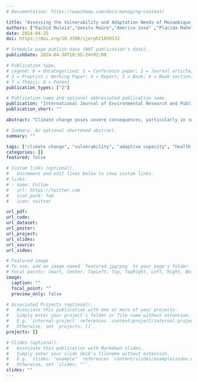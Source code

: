 ```yaml
---
# Documentation: https://wowchemy.com/docs/managing-content/

title: "Assessing the Vulnerability and Adaptation Needs of Mozambique’s Health Sector to Climate: A Comprehensive Study"
authors: ["Rachid Muleia","Genito Maúre","Américo José" ,"Plácida Maholela","Isaac Akpor Adjei", "Md. Rezaul Karim", "Sónita Trigo", "Waltaji Kutane", "Osvaldo Inlamea", "Lawrence N. Kazembe", "Tatiana Marrufo"]
date: 2024-04-25
doi: https://doi.org/10.3390/ijerph21050532

# Schedule page publish date (NOT publication's date).
publishDate: 2024-04-30T10:55:24+02:00

# Publication type.
# Legend: 0 = Uncategorized; 1 = Conference paper; 2 = Journal article;
# 3 = Preprint / Working Paper; 4 = Report; 5 = Book; 6 = Book section;
# 7 = Thesis; 8 = Patent
publication_types: ["2"]

# Publication name and optional abbreviated publication name.
publication: "International Journal of Environmental Research and Public Health"
publication_short: ""

abstract: "Climate change poses severe consequences, particularly in sub-Saharan Africa, where poverty rates may escalate by 2050 without significant climate and development action. The health impacts are diverse, encompassing communicable and non-communicable diseases. Mozambique, a climate-vulnerable nation, has experienced significant natural disasters in the past 42 years, impacting its health system. This study aims to assess Mozambique’s health sector’s vulnerability and adaptation needs to climate change. Following a methodology proposed by the World Health Organization and the Intergovernmental Panel for Climate Change, a six-step vulnerability and adaptation assessment was conducted to conduct the Health Vulnerability Index (HVI) for Mozambique’s regions(𝑛=161). The HVI integrates historical climate, epidemiological, and socio-economic data at the district level, and was computed using exposure, sensitivity, and adaptive capacity dimensions. The results revealed spatial patterns in exposure to climate variables, extreme weather events, and variations in sensitivity and adaptive capacity across the country. The HVI mirrored the exposure findings. Notably, high vulnerability was observed in several districts, while major urban centers displayed lower vulnerability. These findings highlight the country’s vulnerability to climate change and underscore the potential for adverse impacts on livelihoods, the economy, and human health. The study provides a foundation for developing strategies and adaptation actions."

# Summary. An optional shortened abstract.
summary: ""

tags: ["climate change", "vulnerability", "adaptive capacity", "health vulnerability index", "Mozambique"]
categories: []
featured: false

# Custom links (optional).
#   Uncomment and edit lines below to show custom links.
# links:
# - name: Follow
#   url: https://twitter.com
#   icon_pack: fab
#   icon: twitter

url_pdf:
url_code:
url_dataset:
url_poster:
url_project:
url_slides:
url_source:
url_video:

# Featured image
# To use, add an image named `featured.jpg/png` to your page's folder. 
# Focal points: Smart, Center, TopLeft, Top, TopRight, Left, Right, BottomLeft, Bottom, BottomRight.
image:
  caption: ""
  focal_point: ""
  preview_only: false

# Associated Projects (optional).
#   Associate this publication with one or more of your projects.
#   Simply enter your project's folder or file name without extension.
#   E.g. `internal-project` references `content/project/internal-project/index.md`.
#   Otherwise, set `projects: []`.
projects: []

# Slides (optional).
#   Associate this publication with Markdown slides.
#   Simply enter your slide deck's filename without extension.
#   E.g. `slides: "example"` references `content/slides/example/index.md`.
#   Otherwise, set `slides: ""`.
slides: ""
---
```

